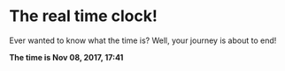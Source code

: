 # The real time clock!

Ever wanted to know what the time is? Well, your journey is about to end!

**The time is Nov 08, 2017, 17:41**